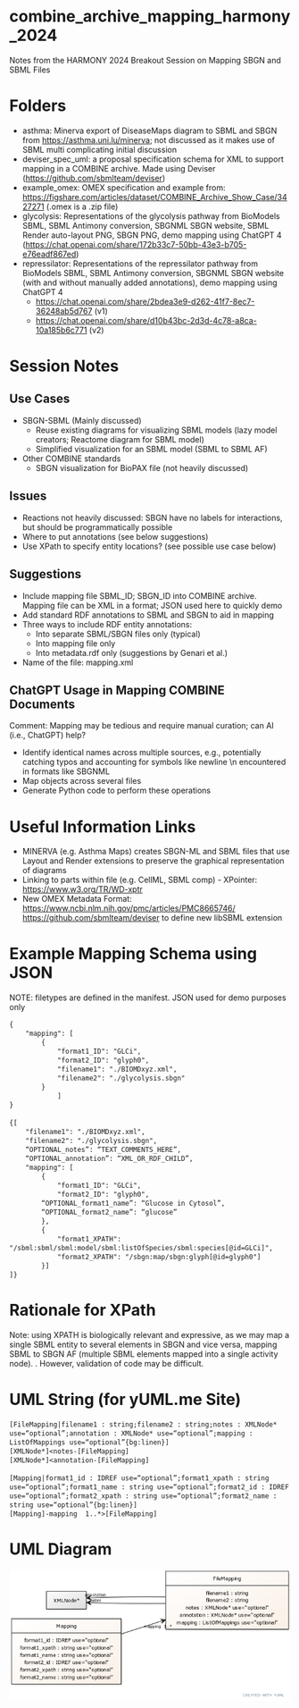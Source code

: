 # combine_archive_mapping_harmony_2024
Notes from the HARMONY 2024 Breakout Session on Mapping SBGN and SBML Files

# Folders 
* asthma: Minerva export of DiseaseMaps diagram to SBML and SBGN from https://asthma.uni.lu/minerva; not discussed as it makes use of SBML multi complicating initial discussion
* deviser_spec_uml: a proposal specification schema for XML to support mapping in a COMBINE archive. Made using Deviser (https://github.com/sbmlteam/deviser)
* example_omex: OMEX specification and example from: https://figshare.com/articles/dataset/COMBINE_Archive_Show_Case/3427271 (.omex is a .zip file)
* glycolysis: Representations of the glycolysis pathway from BioModels SBML, SBML Antimony conversion, SBGNML SBGN website, SBML Render auto-layout PNG, SBGN PNG, demo mapping using ChatGPT 4 (https://chat.openai.com/share/172b33c7-50bb-43e3-b705-e76eadf867ed)
* repressilator: Representations of the repressilator pathway from BioModels SBML, SBML Antimony conversion, SBGNML SBGN website (with and without manually added annotations), demo mapping using ChatGPT 4
    * https://chat.openai.com/share/2bdea3e9-d262-41f7-8ec7-36248ab5d767 (v1)
    * https://chat.openai.com/share/d10b43bc-2d3d-4c78-a8ca-10a185b6c771 (v2)

# Session Notes 
## Use Cases
* SBGN-SBML (Mainly discussed)
    * Reuse existing diagrams for visualizing SBML models (lazy model creators; Reactome diagram for SBML model)
    * Simplified visualization for an SBML model (SBML to SBML AF)
* Other COMBINE standards
    * SBGN visualization for BioPAX file (not heavily discussed) 

## Issues
* Reactions not heavily discussed: SBGN have no labels for interactions, but should be programmatically possible
* Where to put annotations (see below suggestions)
* Use XPath to specify entity locations? (see possible use case below)

## Suggestions
* Include mapping file SBML_ID; SBGN_ID into COMBINE archive. Mapping file can be XML in a format; JSON used here to quickly demo
* Add standard RDF annotations to SBML and SBGN to aid in mapping
* Three ways to include RDF entity annotations:
    * Into separate SBML/SBGN files only (typical)
    * Into mapping file only
    * Into metadata.rdf only (suggestions by Genari et al.)
* Name of the file: mapping.xml

## ChatGPT Usage in Mapping COMBINE Documents
Comment: Mapping may be tedious and require manual curation; can AI (i.e., ChatGPT) help?
* Identify identical names across multiple sources, e.g., potentially catching typos and accounting for symbols like newline \n encountered in formats like SBGNML
* Map objects across several files
* Generate Python code to perform these operations

# Useful Information Links
* MINERVA (e.g. Asthma Maps) creates SBGN-ML and SBML files that use Layout and Render extensions to preserve the graphical representation of diagrams
* Linking to parts within file (e.g. CellML, SBML comp) - XPointer: https://www.w3.org/TR/WD-xptr 
* New OMEX Metadata Format: https://www.ncbi.nlm.nih.gov/pmc/articles/PMC8665746/ 
https://github.com/sbmlteam/deviser to define new libSBML extension

# Example Mapping Schema using JSON
NOTE: filetypes are defined in the manifest. JSON used for demo purposes only
```
{
    "mapping": [
        {
            "format1_ID": "GLCi",
            "format2_ID": "glyph0",
            "filename1": "./BIOMDxyz.xml",
            "filename2": "./glycolysis.sbgn"
        }
            ]
}

{[
    "filename1": "./BIOMDxyz.xml",
    "filename2": "./glycolysis.sbgn",
    “OPTIONAL_notes”: “TEXT_COMMENTS_HERE”,
    “OPTIONAL_annotation”: “XML_OR_RDF_CHILD”,
    "mapping": [
        {
            "format1_ID": "GLCi",
            "format2_ID": "glyph0",
		“OPTIONAL_format1_name”: “Glucose in Cytosol”,
		“OPTIONAL_format2_name”: “glucose”
        },
        {
            "format1_XPATH": "/sbml:sbml/sbml:model/sbml:listOfSpecies/sbml:species[@id=GLCi]",
            "format2_XPATH": "/sbgn:map/sbgn:glyph[@id=glyph0"]
        }]
]}
```

# Rationale for XPath
Note: using XPATH is biologically relevant and expressive, as we may map a single SBML entity to several elements in SBGN and vice versa, mapping SBML to SBGN AF (multiple SBML elements mapped into a single activity node). . However, validation of code may be difficult.

# UML String (for yUML.me Site)
```
[FileMapping|filename1 : string;filename2 : string;notes : XMLNode* use=“optional”;annotation : XMLNode* use=“optional”;mapping : ListOfMappings use=“optional”{bg:linen}]
[XMLNode*]<notes-[FileMapping]
[XMLNode*]<annotation-[FileMapping]

[Mapping|format1_id : IDREF use=“optional”;format1_xpath : string use=“optional”;format1_name : string use=“optional”;format2_id : IDREF use=“optional”;format2_xpath : string use=“optional”;format2_name : string use=“optional”{bg:linen}]
[Mapping]-mapping  1..*>[FileMapping]
```

# UML Diagram
![COMBINE Mapping Specification UML](deviser_spec_uml/combine_archive_mapping_specification_simple.png)
